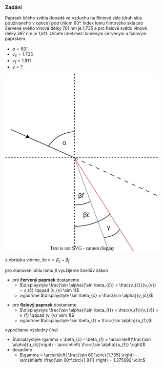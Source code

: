 ### Zadání

Paprsek bílého světla dopadá ve vzduchu na flintové sklo (druh skla používaného v optice) pod úhlem 60°. Index lomu flintového skla pro červené světlo vlnové délky 761 nm je 1,735 a pro fialové světlo vlnové délky 397 nm je 1,811. Určete úhel mezi lomeným červeným a fialovým paprskem.

- $\alpha = 60^\circ$
- $v_{č} = 1.735$
- $v_{f} = 1.811$
- $\gamma = ?$

![](_assets/priklad11.svg)

z obrázku vidíme, že $\gamma = \beta_{č} - \beta_{f}$

pro stanovení úhlu lomu $\beta$ využijeme Snellův zákon
- pro **červený paprsek** dostaneme
	- $\displaystyle \frac{\sin \alpha}{\sin \beta_{č}} = \frac{v_{č}}{v_{v}} = v_{č} \qquad (v_{v} \sim 1)$
	- vyjádříme $\displaystyle \sin \beta_{č} = \frac{\sin \alpha}{v_{č}}$
+ pro **fialový paprsek** dostaneme
	+ $\displaystyle \frac{\sin \alpha}{\sin \beta_{f}} = \frac{v_{f}}{v_{v}} = v_{f}  \qquad (v_{v} \sim 1)$
	+ vyjádříme $\displaystyle \sin \beta_{f} = \frac{\sin \alpha}{u_{f}}$

vypočítáme výsledný úhel
- $\displaystyle \gamma = \beta_{č} - \beta_{f} = \arcsin\left(\frac{\sin \alpha}{u_{č}}\right) - \arcsin\left( \frac{\sin \alpha}{u_{f}} \right)$
- dosadíme
	- $\gamma = \arcsin\left( \frac{\sin 60^\circ}{1.735} \right) - \arcsin\left( \frac{\sin 60^\circ}{1.811} \right) = 1.375692^\circ$